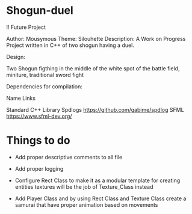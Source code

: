 # Shogun-duel

!! Future Project

Author:         Mousymous
Theme:          Silouhette
Description:    A Work on Progress Project written in C++ of two shogun having a duel.

Design:

Two Shogun figthing in the middle of the white spot of the battle field, miniture, traditional sword fight

Dependencies for compilation:

Name                    Links

Standard C++ Library
Spdlogs                 https://github.com/gabime/spdlog 
SFML                    https://www.sfml-dev.org/

# Things to do

- Add proper descriptive comments to all file

- Add proper logging

- Configure Rect Class to make it as a modular template for creating entities
  textures will be the job of Texture_Class instead

- Add Player Class and by using Rect Class and Texture Class create a samurai 
  that have proper animation based on movements
